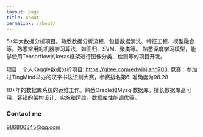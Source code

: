 ```yaml
---
layout: page
title: About
permalink: /about/
---
```

5+年大数据分析项目。熟悉数据分析流程，包括数据清洗、特征工程、模型融合等。熟悉常用的机器学习算法，如回归、SVM、聚类等。
熟悉深度学习模型，能够使用Tensorflow的keras框架进行图像分类、检测等的项目开发。

项目：个人Kaggle数据分析项目: https://gitee.com/edwinjiang703;
竞赛：参加过TingMind举办的汉字书法识别大赛，参赛排名第6. 准确度为98.28

10+年的数据库系统的运维工作。熟悉Oracle和Mysql数据库。擅长数据库高可用、容错的架构设计、实施和运维。数据库性能调优等。


### Contact me

[986806345@qq.com](mailto:986806345@qq.com)
